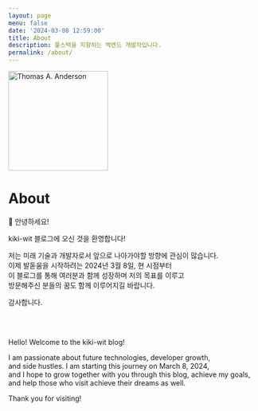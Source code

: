 ```yaml
---
layout: page
menu: false
date: '2024-03-08 12:59:00'
title: About
description: 풀스택을 지향하는 백엔드 개발자입니다.
permalink: /about/
---
```


<img class="img-rounded" src="/assets/img/uploads/profile.png" alt="Thomas A. Anderson" width="200">

# About

🧙 안녕하세요! 

kiki-wit 블로그에 오신 것을 환영합니다! 

저는 미래 기술과 개발자로서 앞으로 나아가야할 방향에 관심이 많습니다. <br>
이제 발돋움을 시작하려는 2024년 3월 8일, 현 시점부터 <br>
이 블로그를 통해 여러분과 함께 성장하며 저의 목표를 이루고 <br>
방문해주신 분들의 꿈도 함께 이루어지길 바랍니다.

감사합니다.

<br><br>

Hello!
Welcome to the kiki-wit blog!

I am passionate about future technologies, developer growth, <br>
and side hustles. I am starting this journey on March 8, 2024, <br> 
and I hope to grow together with you through this blog, achieve my goals, <br>
and help those who visit achieve their dreams as well.

Thank you for visiting!

<br>
